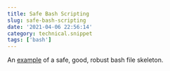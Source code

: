 ```yaml
---
title: Safe Bash Scripting
slug: safe-bash-scripting
date: '2021-04-06 22:56:14'
category: technical.snippet
tags: ['bash']
---
```


An [example](https://t.co/MRxnbHgryD?amp=1) of a safe, good, robust bash file skeleton.
